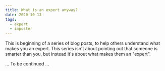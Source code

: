 ```yaml
---
title: What is an expert anyway?
date: 2020-10-13
tags:
  - expert
  - imposter
---
```


This is beginning of a series of blog posts, to help others understand what makes you an expert. This series isn't about pointing out that someone is smarter than you, but instead it's about what makes them an "expert".

... To be continued ...
